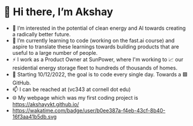 # 👋 Hi there, I’m Akshay 
- 👀 I’m interested in the potential of clean energy and AI towards creating a radically better future.
- 🌱 I’m currently learning to code (working on the fast.ai course) and aspire to translate these learnings towards building products that are useful to a large number of people.
- ⚡ I work as a Product Owner at SunPower, where I'm working to 📈 our residential energy storage fleet to hundreds of thousands of homes. 
- 💞️ Starting 10/12/2022, the goal is to code every single day. Towards a 🟩 GitHub. 
- 📫 I can be reached at (vc343 at cornell dot edu)
- 🌐 My webpage which was my first coding project is https://akshayvkt.github.io/
- https://wakatime.com/badge/user/b0ee387a-f4eb-43cf-8b40-16f3aa41b5db.svg

<!---
akshayvkt/akshayvkt is a ✨ special ✨ repository because its `README.md` (this file) appears on your GitHub profile.
You can click the Preview link to take a look at your changes.
--->
